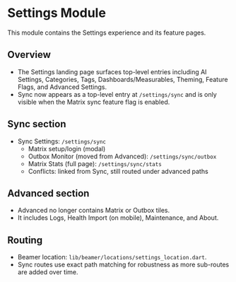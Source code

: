 # Settings Module

This module contains the Settings experience and its feature pages.

## Overview

- The Settings landing page surfaces top-level entries including AI Settings,
  Categories, Tags, Dashboards/Measurables, Theming, Feature Flags, and
  Advanced Settings.
- Sync now appears as a top-level entry at `/settings/sync` and is only
  visible when the Matrix sync feature flag is enabled.

## Sync section

- Sync Settings: `/settings/sync`
  - Matrix setup/login (modal)
  - Outbox Monitor (moved from Advanced): `/settings/sync/outbox`
  - Matrix Stats (full page): `/settings/sync/stats`
  - Conflicts: linked from Sync, still routed under advanced paths

## Advanced section

- Advanced no longer contains Matrix or Outbox tiles.
- It includes Logs, Health Import (on mobile), Maintenance, and About.

## Routing

- Beamer location: `lib/beamer/locations/settings_location.dart`.
- Sync routes use exact path matching for robustness as more sub-routes are
  added over time.

